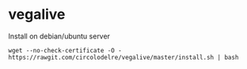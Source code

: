 # vegalive

Install on debian/ubuntu server


```base
wget --no-check-certificate -O - https://rawgit.com/circolodelre/vegalive/master/install.sh | bash
```
